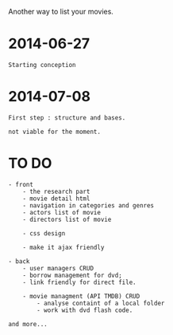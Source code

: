 Another way to list your movies.

# 2014-06-27 ######################################
	Starting conception

# 2014-07-08 ######################################
	First step : structure and bases.

	not viable for the moment.



# TO DO ######################################

	- front
		- the research part
		- movie detail html
		- navigation in categories and genres
		- actors list of movie
		- directors list of movie

		- css design

		- make it ajax friendly

	- back
		- user managers CRUD
		- borrow management for dvd;
		- link friendly for direct file.

		- movie managment (API TMDB) CRUD
			- analyse containt of a local folder
			- work with dvd flash code.

	and more...

